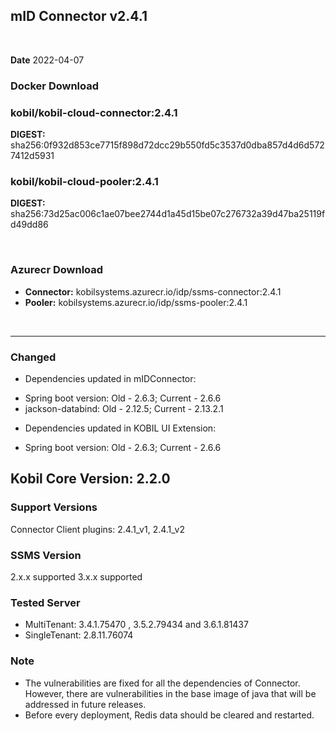 ## mID Connector v2.4.1

<br/>

**Date** 2022-04-07

### **Docker Download**

### kobil/kobil-cloud-connector:2.4.1
**DIGEST:** sha256:0f932d853ce7715f898d72dcc29b550fd5c3537d0dba857d4d6d5727412d5931 
### kobil/kobil-cloud-pooler:2.4.1
**DIGEST:** sha256:73d25ac006c1ae07bee2744d1a45d15be07c276732a39d47ba25119fd49dd86

<br/>

### **Azurecr Download**
- **Connector:** kobilsystems.azurecr.io/idp/ssms-connector:2.4.1  
- **Pooler:** kobilsystems.azurecr.io/idp/ssms-pooler:2.4.1
<br/>

------------------------------------
 
### Changed 
* Dependencies updated in mIDConnector: 
 - Spring boot version: Old - 2.6.3; Current - 2.6.6 
 - jackson-databind: Old - 2.12.5; Current - 2.13.2.1 
* Dependencies updated in KOBIL UI Extension: 
 - Spring boot version: Old - 2.6.3; Current - 2.6.6 

## Kobil Core Version: 2.2.0 

### Support Versions
Connector Client plugins: 2.4.1_v1, 2.4.1_v2 
 
### SSMS Version 
2.x.x supported 
3.x.x supported 

### Tested Server 
* MultiTenant: 3.4.1.75470 , 3.5.2.79434 and 3.6.1.81437 
* SingleTenant: 2.8.11.76074 

### Note
* The vulnerabilities are fixed for all the dependencies of Connector. However, there are vulnerabilities in the base image of java that will be addressed in future releases. 
* Before every deployment, Redis data should be cleared and restarted. 
